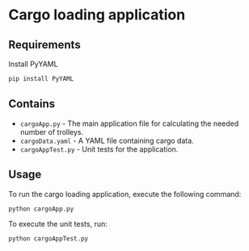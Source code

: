 # Cargo loading application

## Requirements
Install PyYAML
```bash
pip install PyYAML
```

## Contains
* `cargoApp.py` - The main application file for calculating the needed number of trolleys.
* `cargoData.yaml` - A YAML file containing cargo data.
* `cargoAppTest.py` - Unit tests for the application.

## Usage
To run the cargo loading application, execute the following command:
```bash
python cargoApp.py
```
To execute the unit tests, run:
```bash
python cargoAppTest.py
```